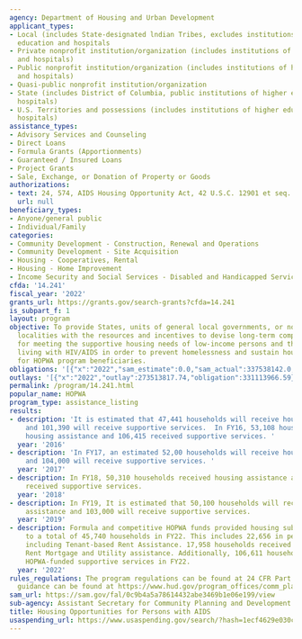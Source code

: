 ```yaml
---
agency: Department of Housing and Urban Development
applicant_types:
- Local (includes State-designated lndian Tribes, excludes institutions of higher
  education and hospitals
- Private nonprofit institution/organization (includes institutions of higher education
  and hospitals)
- Public nonprofit institution/organization (includes institutions of higher education
  and hospitals)
- Quasi-public nonprofit institution/organization
- State (includes District of Columbia, public institutions of higher education and
  hospitals)
- U.S. Territories and possessions (includes institutions of higher education and
  hospitals)
assistance_types:
- Advisory Services and Counseling
- Direct Loans
- Formula Grants (Apportionments)
- Guaranteed / Insured Loans
- Project Grants
- Sale, Exchange, or Donation of Property or Goods
authorizations:
- text: 24, 574, AIDS Housing Opportunity Act, 42 U.S.C. 12901 et seq.
  url: null
beneficiary_types:
- Anyone/general public
- Individual/Family
categories:
- Community Development - Construction, Renewal and Operations
- Community Development - Site Acquisition
- Housing - Cooperatives, Rental
- Housing - Home Improvement
- Income Security and Social Services - Disabled and Handicapped Services
cfda: '14.241'
fiscal_year: '2022'
grants_url: https://grants.gov/search-grants?cfda=14.241
is_subpart_f: 1
layout: program
objective: To provide States, units of general local governments, or nonprofit organizations  and
  localities with the resources and incentives to devise long-term comprehensive strategies
  for meeting the supportive housing needs of low-income persons and their families
  living with HIV/AIDS in order to prevent homelessness and sustain housing stability
  for HOPWA program beneficiaries.
obligations: '[{"x":"2022","sam_estimate":0.0,"sam_actual":337538142.0,"usa_spending_actual":330455469.25},{"x":"2023","sam_estimate":545018000.0,"sam_actual":0.0,"usa_spending_actual":635860553.59},{"x":"2024","sam_estimate":520375000.0,"sam_actual":0.0,"usa_spending_actual":346017091.14}]'
outlays: '[{"x":"2022","outlay":273513817.74,"obligation":331113966.59},{"x":"2023","outlay":301031175.62,"obligation":644434610.48},{"x":"2024","outlay":7688202.0,"obligation":349811635.71}]'
permalink: /program/14.241.html
popular_name: HOPWA
program_type: assistance_listing
results:
- description: 'It is estimated that 47,441 households will receive housing assistance
    and 101,390 will receive supportive services.  In FY16, 53,108 households received
    housing assistance and 106,415 received supportive services. '
  year: '2016'
- description: 'In FY17, an estimated 52,00 households will receive housing assistance
    and 104,000 will receive supportive services. '
  year: '2017'
- description: In FY18, 50,310 households received housing assistance and 103,249
    received supportive services.
  year: '2018'
- description: In FY19, It is estimated that 50,100 households will receive housing
    assistance and 103,000 will receive supportive services.
  year: '2019'
- description: Formula and competitive HOPWA funds provided housing subsidy assistance
    to a total of 45,740 households in FY22. This includes 22,656 in permanent housing
    including Tenant-based Rent Assistance. 17,958 households received Short Term
    Rent Mortgage and Utility assistance. Additionally, 106,611 households received
    HOPWA-funded supportive services in FY22.
  year: '2022'
rules_regulations: The program regulations can be found at 24 CFR Part 574. Program
  guidance can be found at https://www.hud.gov/program_offices/comm_planning/hopwa.
sam_url: https://sam.gov/fal/0c9b4a5a78614432abe3469b1e06e199/view
sub-agency: Assistant Secretary for Community Planning and Development
title: Housing Opportunities for Persons with AIDS
usaspending_url: https://www.usaspending.gov/search/?hash=1ecf4629e030c745de82d6786dd1a9bd
---
```

